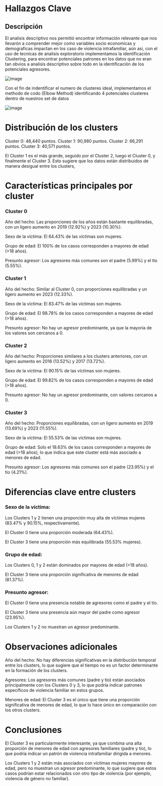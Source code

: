 # Hallazgos Clave

## Descripción

El analisis descriptivo nos permitió encontrar información relevante que nos llevarón a comprender 
mejor  como variables socio economicas y demograficas impactan en los caso de violencia intrafamiliar,
aún asi, con el uso de tecnicas de analisis exploratorio implementamos la identificación Clustering,
para encontrar potenciales patrones en los datos que no eran tan obvios a analisis descriptivo sobre 
todo en la identificación de los potenciales agresores.

![image](https://github.com/user-attachments/assets/4807cf3f-5501-4283-99a9-c42af1ac3f2e)


Con el fin de indentificar el numero de clusteres ideal, implementamos el methodo de codo (Elbow Method)
identificando 4 potenciales clusteres dentro de nuestros set de datos

![image](https://github.com/user-attachments/assets/d86f946b-bc24-4738-acde-18ed93f47804)

# Distribución de los clusters
Cluster 0: 48,440 puntos.
Cluster 1: 90,980 puntos.
Cluster 2: 66,291 puntos.
Cluster 3: 40,571 puntos.

El Cluster 1 es el más grande, seguido por el Cluster 2, luego el Cluster 0, y finalmente el Cluster 3.
Esto sugiere que los datos están distribuidos de manera desigual entre los clusters, 

# Características principales por cluster

### Cluster 0

Año del hecho: Las proporciones de los años están bastante equilibradas, con un ligero aumento en 2019 (12.92%) y 2023 (10.30%).

Sexo de la víctima: El 64.43% de las víctimas son mujeres.

Grupo de edad: El 100% de los casos corresponden a mayores de edad (>18 años).

Presunto agresor: Los agresores más comunes son el padre (5.99%) y el tío (5.55%).

### Cluster 1

Año del hecho: Similar al Cluster 0, con proporciones equilibradas y un ligero aumento en 2023 (12.33%).

Sexo de la víctima: El 83.47% de las víctimas son mujeres.

Grupo de edad: El 98.78% de los casos corresponden a mayores de edad (>18 años).

Presunto agresor: No hay un agresor predominante, ya que la mayoría de los valores son cercanos a 0.

### Cluster 2

Año del hecho: Proporciones similares a los clusters anteriores, con un ligero aumento en 2016 (13.52%) y 2017 (13.72%).

Sexo de la víctima: El 90.15% de las víctimas son mujeres.

Grupo de edad: El 99.82% de los casos corresponden a mayores de edad (>18 años).

Presunto agresor: No hay un agresor predominante, con valores cercanos a 0.

### Cluster 3

Año del hecho: Proporciones equilibradas, con un ligero aumento en 2019 (13.69%) y 2023 (11.55%).

Sexo de la víctima: El 55.53% de las víctimas son mujeres.

Grupo de edad: Solo el 18.63% de los casos corresponden a mayores de edad (>18 años), lo que indica que este cluster está más asociado a menores de edad.

Presunto agresor: Los agresores más comunes son el padre (23.95%) y el tío (4.21%).


# Diferencias clave entre clusters

### Sexo de la víctima:

Los Clusters 1 y 2 tienen una proporción muy alta de víctimas mujeres (83.47% y 90.15%, respectivamente).

El Cluster 0 tiene una proporción moderada (64.43%).

El Cluster 3 tiene una proporción más equilibrada (55.53% mujeres).

### Grupo de edad:

Los Clusters 0, 1 y 2 están dominados por mayores de edad (>18 años).

El Cluster 3 tiene una proporción significativa de menores de edad (81.37%).

### Presunto agresor:

El Cluster 0 tiene una presencia notable de agresores como el padre y el tío.

El Cluster 3 tiene una presencia aún mayor del padre como agresor (23.95%).

Los Clusters 1 y 2 no muestran un agresor predominante.

# Observaciones adicionales
Año del hecho: No hay diferencias significativas en la distribución temporal entre los clusters, lo que sugiere que el tiempo no es un factor determinante en la formación de los clusters.

Agresores: Los agresores más comunes (padre y tío) están asociados principalmente con los Clusters 0 y 3, lo que podría indicar patrones específicos de violencia familiar en estos grupos.

Menores de edad: El Cluster 3 es el único que tiene una proporción significativa de menores de edad, lo que lo hace único en comparación con los otros clusters.

# Conclusiones

El Cluster 3 es particularmente interesante, ya que combina una alta proporción de menores de edad con agresores familiares (padre y tío), lo que podría indicar un patrón de violencia intrafamiliar dirigida a menores.

Los Clusters 1 y 2 están más asociados con víctimas mujeres mayores de edad, pero no muestran un agresor predominante, lo que sugiere que estos casos podrían estar relacionados con otro tipo de violencia (por ejemplo, violencia de género no familiar).

